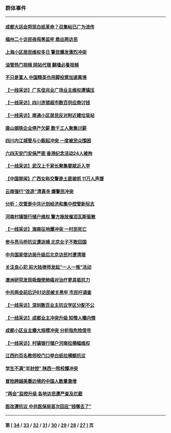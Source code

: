 ### 群体事件
---
#### [成都大运会将现白纸革命？召集帖已广为流传](../../pages/ncid279/n14033119.md?07230445) 
#### [福州二十访民夜闯黑监牢 救出两访民](../../pages/ncid279/n14031617.md?07230445) 
#### [上海小区居民维权多日 警民爆发激烈冲突](../../pages/ncid279/n14029221.md?07230445) 
#### [油管热门视频 网站代理 翻墙必看视频](http://138.2.39.72:81/youtube.html?epic-marker?07230445)
#### [不只是富人 中国精英也用脚投票加速离境](../../pages/ncid279/n14029086.md?07230445) 
#### [【一线采访】广东佳兆业广场业主维权遭镇压](../../pages/ncid279/n14028175.md?07230445) 
#### [【一线采访】四川连锁超市数百供应商讨钱](../../pages/ncid279/n14025102.md?07230445) 
#### [【一线采访】南通小区居民反对附近建垃圾站](../../pages/ncid279/n14021690.md?07230445) 
#### [唐山钢铁企业停产欠薪 数千工人聚集讨薪](../../pages/ncid279/n14017404.md?07230445) 
#### [四川内江城管与小贩起冲突 一度被民众围困](../../pages/ncid279/n14015922.md?07230445) 
#### [六四天安门安保严密 香港纪念活动24人被拘](../../pages/ncid279/n14009800.md?07230445) 
#### [【一线采访】武汉上千家长聚集要就近入学](../../pages/ncid279/n14009497.md?07230445) 
#### [【中国禁闻】广西女称交警是土匪被抓 11万人声援](../../pages/ncid279/n14006869.md?07230445) 
#### [云南强行“改造”清真寺 爆警民冲突](../../pages/ncid279/n14005561.md?07230445) 
#### [分析：农管是中共计划经济和集中控管新标志](../../pages/ncid279/n14000665.md?07230445) 
#### [河南村镇银行储户维权 警方施放催泪瓦斯驱散](../../pages/ncid279/n13998750.md?07230445) 
#### [【一线采访】海南征地爆冲突 一村民死亡](../../pages/ncid279/n13989137.md?07230445) 
#### [参与亮马桥抗议遭追捕 北京女子不敢回国](../../pages/ncid279/n13985420.md?07230445) 
#### [中共国家信访局升级后北京访民村遭清理](../../pages/ncid279/n13984826.md?07230445) 
#### [关注良心犯 前大陆律师发起“一人一推”活动](../../pages/ncid279/n13980524.md?07230445) 
#### [澳洲研究发现吸烟使肺癌对治疗更具抵抗力](../../pages/ncid279/n13977762.md?07230445) 
#### [中共两会前后沪61访民被关黑牢 市民吁调查](../../pages/ncid279/n13976054.md?07230445) 
#### [【一线采访】深圳数百业主抗议学区分配不公](../../pages/ncid279/n13976680.md?07230445) 
#### [【一线采访】成都业主冲突升级 知情人曝内情](../../pages/ncid279/n13965289.md?07230445) 
#### [成都小区业主爆大规模冲突 分析指危险信号](../../pages/ncid279/n13964520.md?07230445) 
#### [【一线采访】村镇银行储户河南拉横幅维权](../../pages/ncid279/n13964555.md?07230445) 
#### [江西约百名教师校门口举白纸拉横额抗议](../../pages/ncid279/n13958579.md?07230445) 
#### [学生不满“半封控” 陕西一院校爆冲突](../../pages/ncid279/n13946647.md?07230445) 
#### [冒险跨越美墨边境的中国人数量激增](../../pages/ncid279/n13946742.md?07230445) 
#### [“两会”监控升级 各地访民遭严查及拦截](../../pages/ncid279/n13942702.md?07230445) 
#### [医改遭抗议 中共医保局首次回应“钱哪去了”](../../pages/ncid279/n13938290.md?07230445) 

---
#### 第 [ [34](./34.md?07230445) / [33](./33.md?07230445) / [32](./32.md?07230445) / [31](./31.md?07230445) / [30](./30.md?07230445) / [29](./29.md?07230445) / [28](./28.md?07230445) / [27](./27.md?07230445) ] 页
